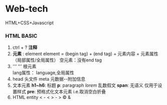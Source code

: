 # Web-tech
HTML+CSS+Javascript  

### HTML BASIC
1. ctrl + ? **注释**
2. **元素** : element
    element = (begin tag) + (end tag) + 元素内容 + 元素属性（局部属性/全局属性）
空元素：没有end tag
3. '''<html lang="en"> '''
    根元素  
    lang属性： language,全局属性
4. head 头文件
    meta 元数据--附加信息
5. 文本元素
    **h1~h6**: 标题
    **p**: paragraph
    *lorem* 乱数假文
    **span**: 无语义 仅用于设置样式
    **pre**: 预格式化文本元素
        i.e.取消空白折叠
6. HTML entity
    &lt; - <
    &gt; - >
    &copy;
    &amp;
